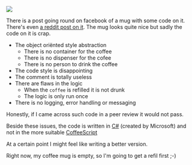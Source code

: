 ![](http://i.imgur.com/uvCHW7C.jpg)

There is a post going round on facebook of a mug with some code on it.
There's even [a reddit post on it](https://www.reddit.com/r/csharp/comments/3xdikm/does_anybody_know_where_i_can_find_this_mug/?st=itrfyyvi&sh=e8448c85).
The mug looks quite nice but sadly the code on it is crap.

- The object oriënted style abstraction
  - There is no container for the coffee
  - There is no dispenser for the cofee
  - There is no person to drink the coffee
- The code style is disappointing
- The comment is totally useless
- There are flaws in the logic
  - When the `coffee` is refilled it is not drunk
  - The logic is only run once
- There is no logging, error handling or messaging

Honestly, if I came across such code in a peer review it would not pass.

Beside these issues, the code is written in [C#](https://en.wikipedia.org/wiki/C_Sharp_(programming_language)) (created by Microsoft) and not in the more suitable [CoffeeScript](http://coffeescript.org/)

At a certain point I might feel like writing a better version.

Right now, my coffee mug is empty, so I'm going to get a refil first ;-)